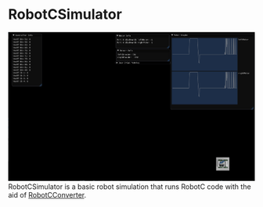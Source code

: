 # RobotCSimulator
![Preview Image](/Images/Capture.PNG)
RobotCSimulator is a basic robot simulation that runs RobotC code with the aid of [RobotCConverter](https://github.com/Desperationis/RobotCConverter).

